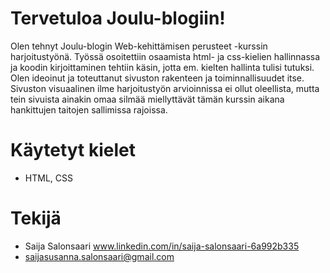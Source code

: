 # Tervetuloa Joulu-blogiin!

Olen tehnyt Joulu-blogin Web-kehittämisen perusteet -kurssin harjoitustyönä. Työssä osoitettiin osaamista html- ja css-kielien hallinnassa ja koodin kirjoittaminen tehtiin käsin, jotta em. kielten hallinta tulisi tutuksi.
Olen ideoinut ja toteuttanut sivuston rakenteen ja toiminnallisuudet itse. Sivuston visuaalinen ilme harjoitustyön arvioinnissa ei ollut oleellista, mutta tein sivuista ainakin omaa silmää miellyttävät tämän kurssin aikana hankittujen taitojen sallimissa rajoissa. 

# Käytetyt kielet

- HTML, CSS

# Tekijä

- Saija Salonsaari www.linkedin.com/in/saija-salonsaari-6a992b335
- saijasusanna.salonsaari@gmail.com
